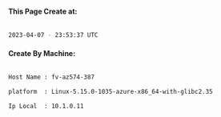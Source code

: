 
   
#### This Page Create at:

```bash

2023-04-07 - 23:53:37 UTC

```

#### Create By Machine:

```bash

Host Name : fv-az574-387

platform  : Linux-5.15.0-1035-azure-x86_64-with-glibc2.35

Ip Local  : 10.1.0.11

```

